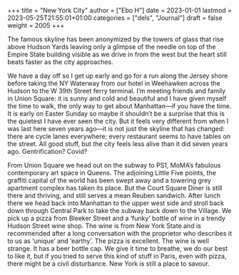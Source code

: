 +++
title = "New York City"
author = ["Ebo H"]
date = 2023-01-01
lastmod = 2023-05-25T21:55:01+01:00
categories = ["dels", "Journal"]
draft = false
weight = 2005
+++

The famous skyline has been anonymized by the towers of glass that rise above Hudson Yards leaving only a glimpse of the needle on top of the Empire State building visible as we drive in from the west but the heart still beats faster as the city approaches.

We have a day off so I get up early and go for a run along the Jersey shore before taking the NY Waterway from our hotel in Weehawken across the Hudson to the W 39th Street ferry terminal. I’m meeting friends and family in Union Square: it is sunny and cold and beautiful and I have given myself the time to walk, the only way to get about Manhattan—if you have the time. It is early on Easter Sunday so maybe it shouldn’t be a surprise that this is the quietest I have ever seen the city. But it feels very different from when I was last here seven years ago—it is not just the skyline that has changed: there are cycle lanes everywhere; every restaurant seems to have tables on the street. All good stuff, but the city feels less alive than it did seven years ago. Gentrification? Covid?

From Union Square we head out on the subway to PS1, MoMA’s fabulous contemporary art space in Queens. The adjoining Little Five points, the graffiti capital of the world has been swept away and a towering grey apartment complex has taken its place. But the Court Square Diner is still there and thriving, and still serves a mean Reuben sandwich. After lunch there we head back into Manhattan to the upper west side and stroll back down through Central Park to take the subway back down to the Village. We pick up a pizza from Bleeker Street and a ‘funky’ bottle of wine in a trendy Hudson Street wine shop. The wine is from New York State  and is recommended after a long conversation with the proprietor who describes it to us as ‘unique’ and ‘earthy’. The pizza is excellent. The wine is well strange. It has a beer bottle cap. We give it time to breathe, we do our best to like it, but if you tried to serve this kind of stuff in Paris, even with pizza, there might be a civil disturbance. New York is still a place to savour.
